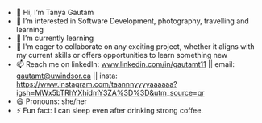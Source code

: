 - 👋 Hi, I’m Tanya Gautam
- 👀 I’m interested in Software Development, photography, travelling and learning
- 🌱 I’m currently learning 
- 💞️ I'm eager to collaborate on any exciting project, whether it aligns with my current skills or offers opportunities to learn something new
- 📫 Reach me on linkedIn: www.linkedin.com/in/gautamt11 || email: gautamt@uwindsor.ca || insta: https://www.instagram.com/taannnyyyyaaaaaa?igsh=MWx5bTRhYXhidmY3ZA%3D%3D&utm_source=qr
- 😄 Pronouns: she/her
- ⚡ Fun fact: I can sleep even after drinking strong coffee.

<!---
GautamTanya13/GautamTanya13 is a ✨ special ✨ repository because its `README.md` (this file) appears on your GitHub profile.
You can click the Preview link to take a look at your changes.
--->
